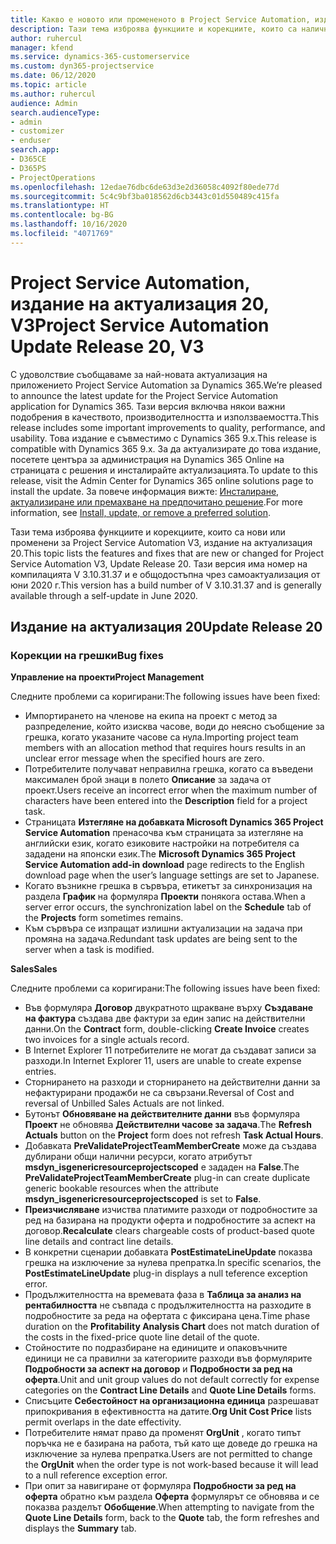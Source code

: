 ```yaml
---
title: Какво е новото или промененото в Project Service Automation, издание на актуализация 20, V3
description: Тази тема изброява функциите и корекциите, които са налични в Project Service Automation, издание на актуализация 20, V3
author: ruhercul
manager: kfend
ms.service: dynamics-365-customerservice
ms.custom: dyn365-projectservice
ms.date: 06/12/2020
ms.topic: article
ms.author: ruhercul
audience: Admin
search.audienceType:
- admin
- customizer
- enduser
search.app:
- D365CE
- D365PS
- ProjectOperations
ms.openlocfilehash: 12edae76dbc6de63d3e2d36058c4092f80ede77d
ms.sourcegitcommit: 5c4c9bf3ba018562d6cb3443c01d550489c415fa
ms.translationtype: HT
ms.contentlocale: bg-BG
ms.lasthandoff: 10/16/2020
ms.locfileid: "4071769"
---
```

# <a name="project-service-automation-update-release-20-v3"></a><span data-ttu-id="dabbc-103">Project Service Automation, издание на актуализация 20, V3</span><span class="sxs-lookup"><span data-stu-id="dabbc-103">Project Service Automation Update Release 20, V3</span></span>

<span data-ttu-id="dabbc-104">С удоволствие съобщаваме за най-новата актуализация на приложението Project Service Automation за Dynamics 365.</span><span class="sxs-lookup"><span data-stu-id="dabbc-104">We’re pleased to announce the latest update for the Project Service Automation application for Dynamics 365.</span></span> <span data-ttu-id="dabbc-105">Тази версия включва някои важни подобрения в качеството, производителността и използваемостта.</span><span class="sxs-lookup"><span data-stu-id="dabbc-105">This release includes some important improvements to quality, performance, and usability.</span></span> <span data-ttu-id="dabbc-106">Това издание е съвместимо с Dynamics 365 9.x.</span><span class="sxs-lookup"><span data-stu-id="dabbc-106">This release is compatible with Dynamics 365 9.x.</span></span> <span data-ttu-id="dabbc-107">За да актуализирате до това издание, посетете центъра за администрация на Dynamics 365 Online на страницата с решения и инсталирайте актуализацията.</span><span class="sxs-lookup"><span data-stu-id="dabbc-107">To update to this release, visit the Admin Center for Dynamics 365 online solutions page to install the update.</span></span> <span data-ttu-id="dabbc-108">За повече информация вижте: [Инсталиране, актуализиране или премахване на предпочитано решение](https://docs.microsoft.com/power-platform/admin/install-remove-preferred-solution).</span><span class="sxs-lookup"><span data-stu-id="dabbc-108">For more information, see [Install, update, or remove a preferred solution](https://docs.microsoft.com/power-platform/admin/install-remove-preferred-solution).</span></span>

<span data-ttu-id="dabbc-109">Тази тема изброява функциите и корекциите, които са нови или променени за Project Service Automation V3, издание на актуализация 20.</span><span class="sxs-lookup"><span data-stu-id="dabbc-109">This topic lists the features and fixes that are new or changed for Project Service Automation V3, Update Release 20.</span></span> <span data-ttu-id="dabbc-110">Тази версия има номер на компилацията V 3.10.31.37 и е общодостъпна чрез самоактуализация от юни 2020 г.</span><span class="sxs-lookup"><span data-stu-id="dabbc-110">This version has a build number of V 3.10.31.37 and is generally available through a self-update in June 2020.</span></span>

## <a name="update-release-20"></a><span data-ttu-id="dabbc-111">Издание на актуализация 20</span><span class="sxs-lookup"><span data-stu-id="dabbc-111">Update Release 20</span></span>

### <a name="bug-fixes"></a><span data-ttu-id="dabbc-112">Корекции на грешки</span><span class="sxs-lookup"><span data-stu-id="dabbc-112">Bug fixes</span></span>

<span data-ttu-id="dabbc-113">**Управление на проекти**</span><span class="sxs-lookup"><span data-stu-id="dabbc-113">**Project Management**</span></span>

<span data-ttu-id="dabbc-114">Следните проблеми са коригирани:</span><span class="sxs-lookup"><span data-stu-id="dabbc-114">The following issues have been fixed:</span></span>

- <span data-ttu-id="dabbc-115">Импортирането на членове на екипа на проект с метод за разпределение, който изисква часове, води до неясно съобщение за грешка, когато указаните часове са нула.</span><span class="sxs-lookup"><span data-stu-id="dabbc-115">Importing project team members with an allocation method that requires hours results in an unclear error message when the specified hours are zero.</span></span>
- <span data-ttu-id="dabbc-116">Потребителите получават неправилна грешка, когато са въведени максимален брой знаци в полето **Описание** за задача от проект.</span><span class="sxs-lookup"><span data-stu-id="dabbc-116">Users receive an incorrect error when the maximum number of characters have been entered into the **Description** field for a project task.</span></span>
- <span data-ttu-id="dabbc-117">Страницата **Изтегляне на добавката Microsoft Dynamics 365 Project Service Automation** пренасочва към страницата за изтегляне на английски език, когато езиковите настройки на потребителя са зададени на японски език.</span><span class="sxs-lookup"><span data-stu-id="dabbc-117">The **Microsoft Dynamics 365 Project Service Automation add-in download** page redirects to the English download page when the user’s language settings are set to Japanese.</span></span>
- <span data-ttu-id="dabbc-118">Когато възникне грешка в сървъра, етикетът за синхронизация на раздела **График** на формуляра **Проекти** понякога остава.</span><span class="sxs-lookup"><span data-stu-id="dabbc-118">When a server error occurs, the synchronization label on the **Schedule** tab of the **Projects** form sometimes remains.</span></span>
- <span data-ttu-id="dabbc-119">Към сървъра се изпращат излишни актуализации на задача при промяна на задача.</span><span class="sxs-lookup"><span data-stu-id="dabbc-119">Redundant task updates are being sent to the server when a task is modified.</span></span>

<span data-ttu-id="dabbc-120">**Sales**</span><span class="sxs-lookup"><span data-stu-id="dabbc-120">**Sales**</span></span>

<span data-ttu-id="dabbc-121">Следните проблеми са коригирани:</span><span class="sxs-lookup"><span data-stu-id="dabbc-121">The following issues have been fixed:</span></span>

- <span data-ttu-id="dabbc-122">Във формуляра **Договор** двукратното щракване върху **Създаване на фактура** създава две фактури за един запис на действителни данни.</span><span class="sxs-lookup"><span data-stu-id="dabbc-122">On the **Contract** form, double-clicking **Create Invoice** creates two invoices for a single actuals record.</span></span>
- <span data-ttu-id="dabbc-123">В Internet Explorer 11 потребителите не могат да създават записи за разходи.</span><span class="sxs-lookup"><span data-stu-id="dabbc-123">In Internet Explorer 11, users are unable to create expense entries.</span></span>
- <span data-ttu-id="dabbc-124">Сторнирането на разходи и сторнирането на действителни данни за нефактурирани продажби не са свързани.</span><span class="sxs-lookup"><span data-stu-id="dabbc-124">Reversal of Cost and reversal of Unbilled Sales Actuals are not linked.</span></span>
- <span data-ttu-id="dabbc-125">Бутонът **Обновяване на действителните данни** във формуляра **Проект** не обновява **Действителни часове за задача**.</span><span class="sxs-lookup"><span data-stu-id="dabbc-125">The **Refresh Actuals** button on the **Project** form does not refresh **Task Actual Hours**.</span></span>
- <span data-ttu-id="dabbc-126">Добавката **PreValidateProjectTeamMemberCreate** може да създава дублирани общи налични ресурси, когато атрибутът **msdyn_isgenericresourceprojectscoped** е зададен на **False**.</span><span class="sxs-lookup"><span data-stu-id="dabbc-126">The **PreValidateProjectTeamMemberCreate** plug-in can create duplicate generic bookable resources when the attribute **msdyn_isgenericresourceprojectscoped** is set to **False**.</span></span>
- <span data-ttu-id="dabbc-127">**Преизчисляване** изчиства платимите разходи от подробностите за ред на базирана на продукти оферта и подробностите за аспект на договор.</span><span class="sxs-lookup"><span data-stu-id="dabbc-127">**Recalculate** clears chargeable costs of product-based quote line details and contract line details.</span></span>
- <span data-ttu-id="dabbc-128">В конкретни сценарии добавката **PostEstimateLineUpdate** показва грешка на изключение за нулева препратка.</span><span class="sxs-lookup"><span data-stu-id="dabbc-128">In specific scenarios, the **PostEstimateLineUpdate** plug-in displays a null teference exception error.</span></span>
- <span data-ttu-id="dabbc-129">Продължителността на времевата фаза в **Таблица за анализ на рентабилността** не съвпада с продължителността на разходите в подробностите за реда на офертата с фиксирана цена.</span><span class="sxs-lookup"><span data-stu-id="dabbc-129">Time phase duration on the **Profitability Analysis Chart** does not match duration of the costs in the fixed-price quote line detail of the quote.</span></span>
- <span data-ttu-id="dabbc-130">Стойностите по подразбиране на единиците и опаковъчните единици не са правилни за категориите разходи във формулярите **Подробности за аспект на договор** и **Подробности за ред на оферта**.</span><span class="sxs-lookup"><span data-stu-id="dabbc-130">Unit and unit group values do not default correctly for expense categories on the **Contract Line Details** and **Quote Line Details** forms.</span></span>
- <span data-ttu-id="dabbc-131">Списъците **Себестойност на организационна единица** разрешават припокривания в ефективността на датите.</span><span class="sxs-lookup"><span data-stu-id="dabbc-131">**Org Unit Cost Price** lists permit overlaps in the date effectivity.</span></span>
- <span data-ttu-id="dabbc-132">Потребителите нямат право да променят **OrgUnit** , когато типът поръчка не е базирана на работа, тъй като ще доведе до грешка на изключение за нулева препратка.</span><span class="sxs-lookup"><span data-stu-id="dabbc-132">Users are not permitted to change the **OrgUnit** when the order type is not work-based because it will lead to a null reference exception error.</span></span>
- <span data-ttu-id="dabbc-133">При опит за навигиране от формуляра **Подробности за ред на оферта** обратно към раздела **Оферта** формулярът се обновява и се показва разделът **Обобщение**.</span><span class="sxs-lookup"><span data-stu-id="dabbc-133">When attempting to navigate from the **Quote Line Details** form, back to the **Quote** tab, the form refreshes and displays the **Summary** tab.</span></span>
